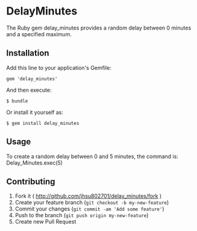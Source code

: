 # DelayMinutes

The Ruby gem delay_minutes provides a random delay between 0 minutes and a specified maximum.

## Installation

Add this line to your application's Gemfile:

    gem 'delay_minutes'

And then execute:

    $ bundle

Or install it yourself as:

    $ gem install delay_minutes

## Usage

To create a random delay between 0 and 5 minutes, the command is:
Delay_Minutes.exec(5)

## Contributing

1. Fork it ( http://github.com/jhsu802701/delay_minutes/fork )
2. Create your feature branch (`git checkout -b my-new-feature`)
3. Commit your changes (`git commit -am 'Add some feature'`)
4. Push to the branch (`git push origin my-new-feature`)
5. Create new Pull Request
